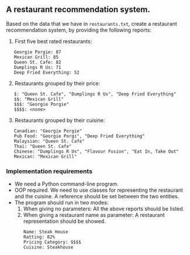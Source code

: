 ## A restaurant recommendation system.

Based on the data that we have in `restaurants.txt`, create a restaurant recommendation system, by providing the following reports:

1. First five best rated restaurants:
```
   Georgie Porgie: 87
   Mexican Grill: 85
   Queen St. Cafe: 82
   Dumplings R Us: 71
   Deep Fried Everything: 52
```

2. Restaurants grouped by their price:
```
   $: "Queen St. Cafe", "Dumplings R Us", "Deep Fried Everything"
   $$: "Mexican Grill"
   $$$: "Georgie Porgie"
   $$$$: <none>
```

3. Restaurants grouped by their cuisine:
```
   Canadian: "Georgie Porgie"
   Pub Food: "Georgie Porgi", "Deep Fried Everything"
   Malaysian: "Queen St. Cafe"
   Thai: "Queen St. Cafe"
   Chinese: "Dumplings R Us", "Flavour Fusion", "Eat In, Take Out"
   Mexican: "Mexican Grill"
```

### Implementation requirements

* We need a Python command-line program.
* OOP required. We need to use classes for representing the restaurant and the cuisine. A reference should be set between the two entities.
* The program should run in two modes:
   1. When giving no parameters: All the above reports should be listed.
   2. When giving a restaurant name as parameter: A restaurant representation should be showed.
      ```
      Name: Steak House
      Ratting: 82%
      Pricing Category: $$$$
      Cuisine: Steakhouse
      ```
